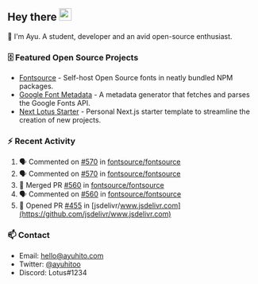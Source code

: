 ## Hey there <img src="https://media.giphy.com/media/hvRJCLFzcasrR4ia7z/giphy.gif" width="25" height="25">

📝 I'm Ayu. A student, developer and an avid open-source enthusiast.

### 🗄 Featured Open Source Projects

- [Fontsource](https://github.com/fontsource/fontsource) - Self-host Open Source fonts in neatly bundled NPM packages.
- [Google Font Metadata](https://github.com/fontsource/google-font-metadata) - A metadata generator that fetches and parses the Google Fonts API.
- [Next Lotus Starter](https://github.com/DecliningLotus/next-lotus-starter) - Personal Next.js starter template to streamline the creation of new projects.

### ⚡ Recent Activity

<!--START_SECTION:activity-->

1. 🗣 Commented on [#570](https://github.com/fontsource/fontsource/issues/570) in [fontsource/fontsource](https://github.com/fontsource/fontsource)
2. 🗣 Commented on [#570](https://github.com/fontsource/fontsource/issues/570) in [fontsource/fontsource](https://github.com/fontsource/fontsource)
3. 🎉 Merged PR [#560](https://github.com/fontsource/fontsource/pull/560) in [fontsource/fontsource](https://github.com/fontsource/fontsource)
4. 🗣 Commented on [#560](https://github.com/fontsource/fontsource/issues/560) in [fontsource/fontsource](https://github.com/fontsource/fontsource)
5. 💪 Opened PR [#455](https://github.com/jsdelivr/www.jsdelivr.com/pull/455) in [jsdelivr/www.jsdelivr.com](https://github.com/jsdelivr/www.jsdelivr.com)
<!--END_SECTION:activity-->

### 📫 Contact

- Email: hello@ayuhito.com
- Twitter: [@ayuhitoo](https://twitter.com/ayuhitoo)
- Discord: Lotus#1234
